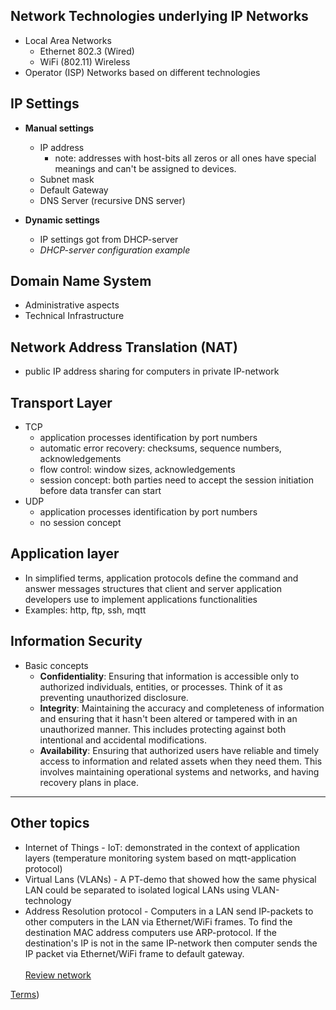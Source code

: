 ## Network Technologies underlying IP Networks
- Local Area Networks
  - Ethernet 802.3 (Wired)
  - WiFi (802.11) Wireless
- Operator (ISP) Networks based on different technologies


## IP Settings
- **Manual settings**
  - IP address  
    - note: addresses with host-bits all zeros or all ones have special meanings and can't be assigned to devices.
  - Subnet mask
  - Default Gateway
  - DNS Server (recursive DNS server)

- **Dynamic settings**
  - IP settings got from DHCP-server
  - _DHCP-server configuration example_

## Domain Name System
- Administrative aspects
- Technical Infrastructure

## Network Address Translation (NAT)
- public IP address sharing for computers in private IP-network

## Transport Layer
- TCP
  - application processes identification by port numbers
  - automatic error recovery: checksums, sequence numbers, acknowledgements
  - flow control: window sizes, acknowledgements
  - session concept: both parties need to accept the session initiation before data transfer can start
- UDP
  - application processes identification by port numbers
  - no session concept
 
## Application layer
- In simplified terms, application protocols define the command and answer messages structures that client and server application developers use to implement applications functionalities
- Examples: http, ftp, ssh, mqtt

## Information Security  
- Basic concepts
  - **Confidentiality**: Ensuring that information is accessible only to authorized individuals, entities, or processes. Think of it as preventing unauthorized disclosure.
  - **Integrity**: Maintaining the accuracy and completeness of information and ensuring that it hasn't been altered or tampered with in an unauthorized manner. This includes protecting against both intentional and accidental modifications.
  - **Availability**: Ensuring that authorized users have reliable and timely access to information and related assets when they need them. This involves maintaining operational systems and networks, and having recovery plans in place.
 
-----

## Other topics
- Internet of Things - IoT: demonstrated in the context of application layers (temperature monitoring system based on mqtt-application protocol)
- Virtual Lans (VLANs) - A PT-demo that showed how the same physical LAN could be separated to isolated logical LANs using VLAN-technology
- Address Resolution protocol - Computers in a LAN send IP-packets to other computers in the LAN via Ethernet/WiFi frames. To find the destination MAC address computers use ARP-protocol. If the destination's IP is not in the same IP-network then computer sends the IP packet via Ethernet/WiFi frame to default gateway.
<br><br>
[Review network](reviewnetwork.md)

[Terms](https://lxcentria.westeurope.cloudapp.azure.com/courses/ipnetworks/#_Toc77593365))  

